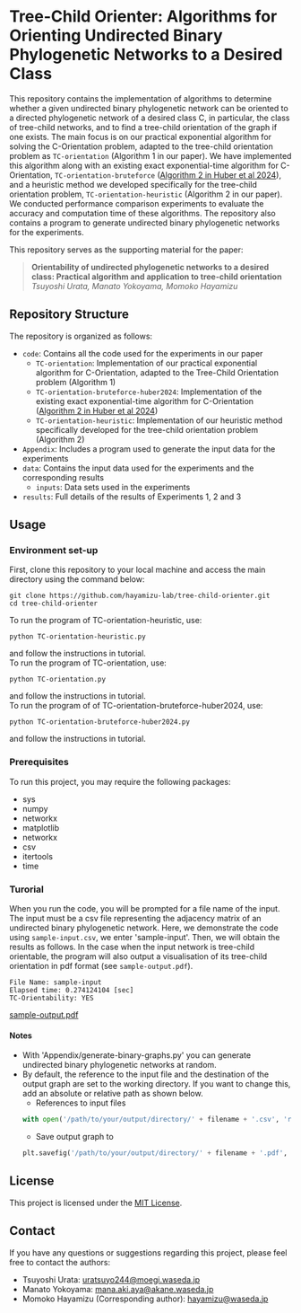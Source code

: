 # Tree-Child Orienter: Algorithms for Orienting Undirected Binary Phylogenetic Networks to a Desired Class

This repository contains the implementation of algorithms to determine whether a given undirected binary phylogenetic network can be oriented to a directed phylogenetic network of a desired class C, in particular, the class of tree-child networks, and to find a tree-child orientation of the graph if one exists. The main focus is on our practical exponential algorithm for solving the C-Orientation problem, adapted to the tree-child orientation problem as `TC-orientation` (Algorithm 1 in our paper). We have implemented this algorithm along with an existing exact exponential-time algorithm for C-Orientation, `TC-orientation-bruteforce` ([Algorithm 2 in Huber et al 2024](https://doi.org/10.1016/j.jcss.2023.103480)), and a heuristic method we developed specifically for the tree-child orientation problem, `TC-orientation-heuristic` (Algorithm 2 in our paper). We conducted performance comparison experiments to evaluate the accuracy and computation time of these algorithms. The repository also contains a program to generate undirected binary phylogenetic networks for the experiments. 

This repository serves as the supporting material for the paper:

> **Orientability of undirected phylogenetic networks to a desired class: Practical algorithm and application to tree-child orientation**
> _Tsuyoshi Urata, Manato Yokoyama, Momoko Hayamizu_

## Repository Structure

The repository is organized as follows:

* `code`: Contains all the code used for the experiments in our paper
  * `TC-orientation`: Implementation of our practical exponential algorithm for C-Orientation, adapted to the Tree-Child Orientation problem (Algorithm 1)
  * `TC-orientation-bruteforce-huber2024`: Implementation of the existing exact exponential-time algorithm for C-Orientation  ([Algorithm 2 in Huber et al 2024](https://doi.org/10.1016/j.jcss.2023.103480))
  * `TC-orientation-heuristic`: Implementation of our heuristic method specifically developed for the tree-child orientation problem (Algorithm 2)
* `Appendix`: Includes a program used to generate the input data for the experiments
* `data`: Contains the input data used for the experiments and the corresponding results
  * `inputs`: Data sets used in the experiments
* `results`: Full details of the results of Experiments 1, 2 and 3

## Usage

### Environment set-up

First, clone this repository to your local machine and access the main directory using the command below:
```terminal
git clone https://github.com/hayamizu-lab/tree-child-orienter.git
cd tree-child-orienter
```
To run the program of TC-orientation-heuristic, use:
```
python TC-orientation-heuristic.py
```
and follow the instructions in tutorial.  
To run the program of TC-orientation, use:
```
python TC-orientation.py
```
and follow the instructions in tutorial.  
To run the program of of TC-orientation-bruteforce-huber2024, use:
```
python TC-orientation-bruteforce-huber2024.py
```
and follow the instructions in tutorial.

### Prerequisites
To run this project, you may require the following packages:
+ sys
+ numpy
+ networkx
+ matplotlib
+ networkx
+ csv
+ itertools
+ time

### Turorial
When you run the code, you will be prompted for a file name of the input. The input must be a csv file representing the adjacency matrix of an undirected binary phylogenetic network. Here, we demonstrate the code using  `sample-input.csv`, we enter 'sample-input'. Then, we will obtain the results as follows. In the case when the input network is tree-child orientable, the program will also output a visualisation of its tree-child orientation in pdf format (see `sample-output.pdf`). 
```
File Name: sample-input
Elapsed time: 0.274124104 [sec]
TC-Orientability: YES
```
[sample-output.pdf](https://github.com/hayamizum/TC-orienter/blob/9c5f7fddd669ad156c72ac9d8e125e279eeb33bf/sample-output.pdf)

#### Notes
+ With 'Appendix/generate-binary-graphs.py' you can generate undirected binary phylogenetic networks at random.
+ By default, the reference to the input file and the destination of the output graph are set to the working directory. If you want to change this, add an absolute or relative path as shown below.
    - References to input files
    ```python
    with open('/path/to/your/output/directory/' + filename + '.csv', 'r', encoding='utf-8') as file:
    ```
    - Save output graph to
    ```python
    plt.savefig('/path/to/your/output/directory/' + filename + '.pdf', format='pdf') 
    ```

## License

This project is licensed under the [MIT License](LICENSE).

## Contact

If you have any questions or suggestions regarding this project, please feel free to contact the authors:

- Tsuyoshi Urata: [uratsuyo244@moegi.waseda.jp](mailto:uratsuyo244@moegi.waseda.jp)
- Manato Yokoyama: [mana.aki.aya@akane.waseda.jp](mailto:mana.aki.aya@akane.waseda.jp)
- Momoko Hayamizu (Corresponding author): [hayamizu@waseda.jp](mailto:hayamizu@waseda.jp)
